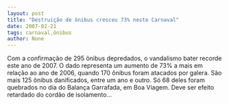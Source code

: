 ```yaml
---
layout: post
title: "Destruição de ônibus cresceu 73% neste Carnaval"
date: 2007-02-21
tags: carnaval,ônibus
author: None
---
```


Com a confirmação de 295 ônibus depredados, o vandalismo bater recorde este ano de 2007.
O dado representa um aumento de 73% a mais em relação ao ano de 2006, quando 170 ônibus foram atacados por galera.
São mais 125 ônibus danificados, entre um ano e outro. Só 68 deles foram quebrados no dia do Balança Garrafada, em Boa Viagem.
Deve ser efeito retardado do cordão de isolamento... 